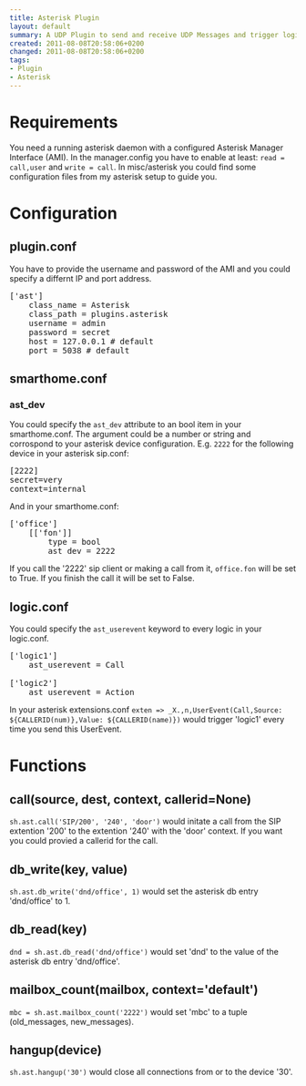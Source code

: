 ```yaml
---
title: Asterisk Plugin
layout: default
summary: A UDP Plugin to send and receive UDP Messages and trigger logics.
created: 2011-08-08T20:58:06+0200
changed: 2011-08-08T20:58:06+0200
tags:
- Plugin
- Asterisk
---
```



Requirements
============
You need a running asterisk daemon with a configured Asterisk Manager Interface (AMI). In the manager.config you have to enable at least: <code>read = call,user</code> and `write = call`.
In misc/asterisk you could find some configuration files from my asterisk setup to guide you.

Configuration
=============

## plugin.conf

You have to provide the username and password of the AMI and you could specify a differnt IP and port address.

<pre>
['ast']
    class_name = Asterisk
    class_path = plugins.asterisk
    username = admin
    password = secret
    host = 127.0.0.1 # default
    port = 5038 # default
</pre>

## smarthome.conf

### ast_dev

You could specify the `ast_dev` attribute to an bool item in your smarthome.conf. The argument could be a number or string and corrospond to your asterisk device configuration.
E.g. <code>2222</code> for the following device in your asterisk sip.conf:
<pre>[2222]
secret=very
context=internal
</pre>

And in your smarthome.conf:
<pre>
['office']
    [['fon']]
        type = bool
        ast_dev = 2222
</pre>

If you call the '2222' sip client or making a call from it, <code>office.fon</code> will be set to True. If you finish the call it will be set to False.

logic.conf
----------
You could specify the `ast_userevent` keyword to every logic in your logic.conf.
<pre>
['logic1']
    ast_userevent = Call

['logic2']
    ast_userevent = Action
</pre>

In your asterisk extensions.conf `exten => _X.,n,UserEvent(Call,Source: ${CALLERID(num)},Value: ${CALLERID(name)})` would trigger 'logic1' every time you send this UserEvent.


Functions
=========

call(source, dest, context, callerid=None)
------------------------------------------
`sh.ast.call('SIP/200', '240', 'door')` would initate a call from the SIP extention '200' to the extention '240' with the 'door' context. If you want you could provied a callerid for the call.

db_write(key, value)
--------------------
<code>sh.ast.db_write('dnd/office', 1)</code> would set the asterisk db entry 'dnd/office' to 1.

db_read(key)
------------
<code>dnd = sh.ast.db_read('dnd/office')</code> would set 'dnd' to the value of the asterisk db entry 'dnd/office'.

mailbox_count(mailbox, context='default')
-----------------------------------------
<code>mbc = sh.ast.mailbox_count('2222')</code> would set 'mbc' to a tuple (old_messages, new_messages).

## hangup(device)
`sh.ast.hangup('30')` would close all connections from or to the device '30'.

